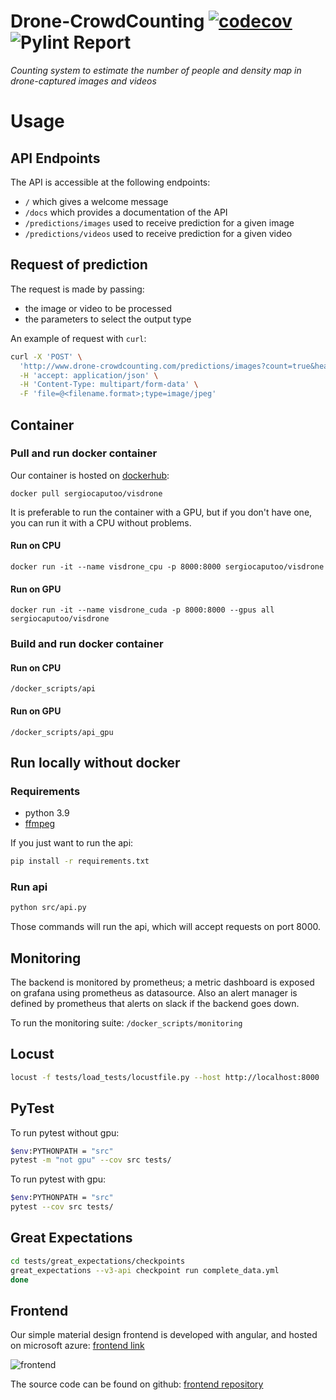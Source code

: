 # Drone-CrowdCounting [![codecov](https://codecov.io/gh/se4ai2122-cs-uniba/Drone-CrowdCounting/branch/main/graph/badge.svg?token=WFM4DH44WF)](https://codecov.io/gh/se4ai2122-cs-uniba/Drone-CrowdCounting) ![Pylint Report](https://github.com/se4ai2122-cs-uniba/Drone-CrowdCounting/actions/workflows/linting.yml/badge.svg)

*Counting system to estimate the number of people and density map in drone-captured images and videos*

# Usage
## API Endpoints
The API is accessible at the following endpoints:
- `/` which gives a welcome message
- `/docs` which provides a documentation of the API
- `/predictions/images` used to receive prediction for a given image
- `/predictions/videos` used to receive prediction for a given video

## Request of prediction
The request is made by passing:
- the image or video to be processed
- the parameters to select the output type

An example of request with `curl`:
```bash
curl -X 'POST' \
  'http://www.drone-crowdcounting.com/predictions/images?count=true&heatmap=true' \
  -H 'accept: application/json' \
  -H 'Content-Type: multipart/form-data' \
  -F 'file=@<filename.format>;type=image/jpeg'
```

## Container
### Pull and run docker container
Our container is hosted on [dockerhub](https://hub.docker.com/r/sergiocaputoo/visdrone):

`docker pull sergiocaputoo/visdrone`

It is preferable to run the container with a GPU, but if you don't have one, you can run it with a CPU without problems.
#### Run on CPU
```docker run -it --name visdrone_cpu -p 8000:8000 sergiocaputoo/visdrone```
#### Run on GPU
```docker run -it --name visdrone_cuda -p 8000:8000 --gpus all sergiocaputoo/visdrone```

### Build and run docker container
#### Run on CPU
```/docker_scripts/api```
#### Run on GPU
```/docker_scripts/api_gpu```

## Run locally without docker
### Requirements
- python 3.9
- [ffmpeg](https://www.ffmpeg.org/)

If you just want to run the api:
```bash
pip install -r requirements.txt
```

### Run api
```bash
python src/api.py
```
Those commands will run the api, which will accept requests on port 8000.


## Monitoring
The backend is monitored by prometheus; a metric dashboard is exposed on grafana using prometheus as datasource.
Also an alert manager is defined by prometheus that alerts on slack if the backend goes down.

To run the monitoring suite:
```/docker_scripts/monitoring```

## Locust
```bash
locust -f tests/load_tests/locustfile.py --host http://localhost:8000
```

## PyTest
To run pytest without gpu:

```bash
$env:PYTHONPATH = "src"
pytest -m "not gpu" --cov src tests/
```

To run pytest with gpu:
```bash
$env:PYTHONPATH = "src"
pytest --cov src tests/
```

## Great Expectations
```bash
cd tests/great_expectations/checkpoints
great_expectations --v3-api checkpoint run complete_data.yml
done
```
## Frontend
Our simple material design frontend is developed with angular, and hosted on microsoft azure: 
[frontend link](http://drone-crowdcounting.com/)

![frontend](https://user-images.githubusercontent.com/38686676/148965188-d3564ec7-5a5d-4b6d-84fb-b28b08376baf.png)

The source code can be found on github:
[frontend repository](https://github.com/MauroCamporeale/dronecrowd-wa)
